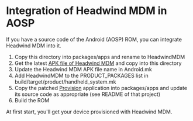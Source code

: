 # Integration of Headwind MDM in AOSP

If you have a source code of the Android (AOSP) ROM, you can integrate Headwind MDM into it.

1. Copy this directory into packages/apps and rename to HeadwindMDM
2. Get the latest [APK file of Headwind MDM](https://h-mdm.com/download/) and copy into this directory
3. Update the Headwind MDM APK file name in Android.mk
4. Add HeadwindMDM to the PRODUCT_PACKAGES list in build/target/product/handheld_system.mk
5. Copy the patched [Provision](https://github.com/h-mdm/AospProvision) application into packages/apps and update its source code as appropriate (see README of that project)
6. Build the ROM

At first start, you'll get your device provisioned with Headwind MDM.
